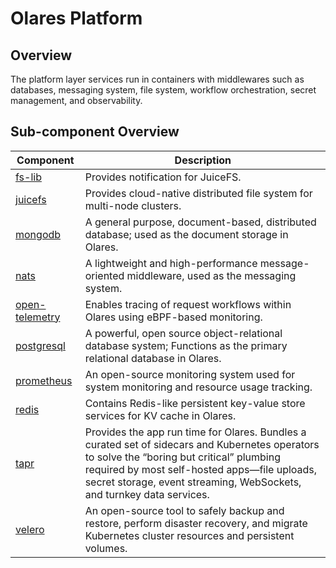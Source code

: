 # Olares Platform

## Overview

The platform layer services run in containers with middlewares such as databases, messaging system, file system, workflow orchestration, secret management, and observability.

## Sub-component Overview

| Component | Description                                                                                                                                                                                                                                                          |
| --- |----------------------------------------------------------------------------------------------------------------------------------------------------------------------------------------------------------------------------------------------------------------------|
| [fs-lib](fs-lib) | Provides notification for JuiceFS.                                                                                                                                                                                                                                   |
| [juicefs](juicefs) | Provides cloud-native distributed file system for multi-node clusters.                                                                                                                                                                                               |
| [mongodb](mongodb) | A general purpose, document-based, distributed database; used as the document storage in Olares.                                                                                                                                                                     |
| [nats](nats) | A lightweight and high-performance message-oriented middleware, used as the messaging system.                                                                                                                                                                        |
| [open-telemetry](open-telemetry) | Enables tracing of request workflows within Olares using eBPF-based monitoring.                                                                                                                                                                                      |
| [postgresql](postgresql) | A powerful, open source object-relational database system; Functions as the primary relational database in Olares.                                                                                                                                                   |
| [prometheus](prometheus) | An open-source monitoring system used for system monitoring and resource usage tracking.                                                                                                                                                                             |
| [redis](redis) | Contains Redis-like persistent key-value store services for KV cache in Olares.                                                                                                                                                                                      |
| [tapr](tapr) | Provides the app run time for Olares. Bundles a curated set of sidecars and Kubernetes operators to solve the “boring but critical” plumbing required by most self-hosted apps—file uploads, secret storage, event streaming, WebSockets, and turnkey data services. |
| [velero](velero) | An open-source tool to safely backup and restore, perform disaster recovery, and migrate Kubernetes cluster resources and persistent volumes.                                                                                                                        |